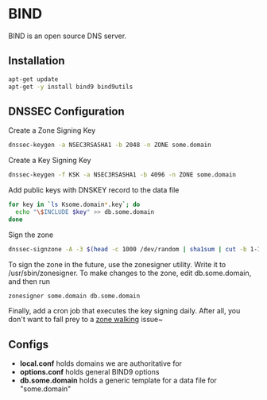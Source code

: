 BIND
====
BIND is an open source DNS server.

Installation
------------
```sh
apt-get update
apt-get -y install bind9 bind9utils
```

DNSSEC Configuration
--------------------
Create a Zone Signing Key
```sh
dnssec-keygen -a NSEC3RSASHA1 -b 2048 -n ZONE some.domain
```
Create a Key Signing Key
```sh
dnssec-keygen -f KSK -a NSEC3RSASHA1 -b 4096 -n ZONE some.domain
```
Add public keys with DNSKEY record to the data file
```sh
for key in `ls Ksome.domain*.key`; do
  echo "\$INCLUDE $key" >> db.some.domain
done
```
Sign the zone
```sh
dnssec-signzone -A -3 $(head -c 1000 /dev/random | sha1sum | cut -b 1-16) -N INCREMENT -o some.domain -t db.some.domain
```
To sign the zone in the future, use the zonesigner utility. Write it to /usr/sbin/zonesigner.
To make changes to the zone, edit db.some.domain, and then run
```sh
zonesigner some.domain db.some.domain
```
Finally, add a cron job that executes the key signing daily. After all, you don't want to fall prey to a [zone walking](http://en.wikipedia.org/wiki/Domain_Name_System_Security_Extensions#Zone_enumeration_issue.2C_controversy.2C_and_NSEC3) issue~


Configs
-------
  - **local.conf** holds domains we are authoritative for
  - **options.conf** holds general BIND9 options
  - **db.some.domain** holds a generic template for a data file for "some.domain"
